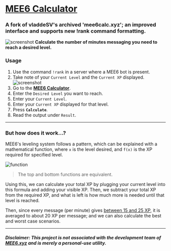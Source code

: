# **[MEE6 Calculator](https://alanbixby.github.io/mee6calc/)**
### A fork of vladdeSV's archived 'mee6calc.xyz'; an improved interface and supports new !rank command formatting.
![screenshot](https://i.gyazo.com/3acda17ce00a46129db3e0f316b8ffb6.png)
**Calculate the number of minutes messaging you need to reach a desired level.**

### Usage
1. Use the command `!rank` in a server where a MEE6 bot is present.
1. Take note of your `Current Level` and the  `Current XP` displayed.</br>
![screenshot](https://i.gyazo.com/d30658033449d2b9547c5739a3995ea0.png)
1. Go to the **[MEE6 Calculator](https://alanbixby.github.io/mee6calc/)**.
  1. Enter the `Desired Level` you want to reach.
  1. Enter your `Current Level`.
  1. Enter your `Current XP` displayed for that level.
  1. Press **`Calculate`**.
1. Read the output under `Result`.

---
### **But how does it work...?**
MEE6's leveling system follows a pattern, which can be explained with a mathematical function, where `x` is the level desired, and `f(x)` is the XP required for specified level.

![function](https://i.imgur.com/QsV6E8N.png)
> The top and bottom functions are equivalent.

Using this, we can calculate your total XP by plugging your current level into this formula and adding your visible XP. Then, we subtract your total XP from the required XP, and what is left is how much more is needed until that level is reached. 

Then, since every message (per minute) gives [between 15 and 25 XP](https://github.com/cookkkie/mee6/blob/5da379573c06eddec8ffad455c5b10681da429c3/chat-bot/plugins/levels.py#L173), it is averaged to about 20 XP per message; and we can also calculate the best and worst case scenarios.

---
##### Disclaimer: This project is not associated with the development team of [MEE6.xyz](https://mee6.xyz) and is merely a personal-use utility.
